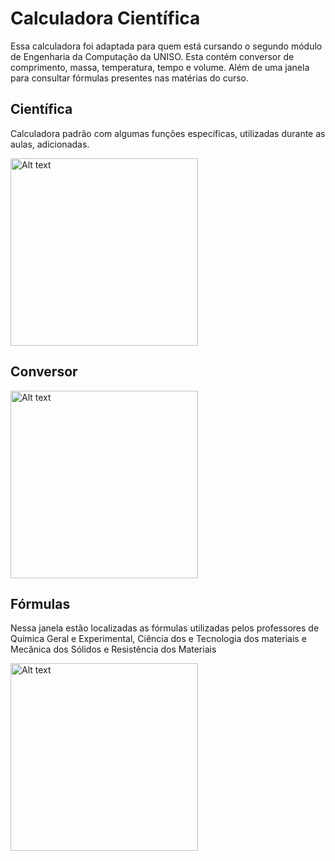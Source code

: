 # Calculadora Científica
Essa calculadora foi adaptada para quem está cursando o segundo módulo de Engenharia da Computação da UNISO. Esta contém conversor de comprimento, massa, temperatura, tempo e volume. Além de uma janela para consultar fórmulas presentes nas matérias do curso.

## Científica
Calculadora padrão com algumas funções específicas, utilizadas durante as aulas, adicionadas.

<img src="https://media.discordapp.net/attachments/1002761960519110748/1030676924835577927/calc1.jpg?width=386&height=434" alt="Alt text" height="300" title="Optional title">

## Conversor
<img src="https://media.discordapp.net/attachments/1002761960519110748/1030680604599144458/cal2.jpg?width=369&height=434" height="300" alt="Alt text" title="Optional title">

## Fórmulas
Nessa janela estão localizadas as fórmulas utilizadas pelos professores de Química Geral e Experimental, Ciência dos e Tecnologia dos materiais e Mecânica dos Sólidos e Resistência dos Materiais

<img src="https://media.discordapp.net/attachments/1002761960519110748/1030680545958567936/calc3.jpg?width=446&height=434" height="300" alt="Alt text" title="Optional title">
